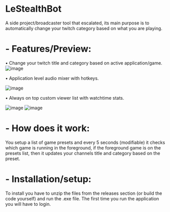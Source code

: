 # LeStealthBot
A side project/broadcaster tool that escalated, its main purpose is to automatically change your twitch category based on what you are playing.

# - Features/Preview:
  • Change your twitch title and category based on active application/game.
  ![image](https://user-images.githubusercontent.com/2267356/226535649-2c0ec6c2-2caa-4cb1-b815-59af412ee3ad.png)


  • Application level audio mixer with hotkeys.
  
  ![image](https://github.com/StEaLtHmAn/LeStealthBot/assets/2267356/812355e6-bec7-4179-a786-7582acfb3fe9)
  
  
  • Always on top custom viewer list with watchtime stats.
  
  ![image](https://github.com/StEaLtHmAn/LeStealthBot/assets/2267356/ac46d5ad-818b-4186-8fc5-6a06bc86ead0)
  ![image](https://github.com/StEaLtHmAn/LeStealthBot/assets/2267356/52fc9cc9-bf06-440a-99d2-f81f0017d209)


# - How does it work:
You setup a list of game presets and every 5 seconds (modifiable) it checks which game is running in the foreground, if the foreground game is on the presets list, then it updates your channels title and category based on the preset.

# - Installation/setup:
To install you have to unzip the files from the releases section (or build the code yourself) and run the .exe file. The first time you run the application you will have to login.
